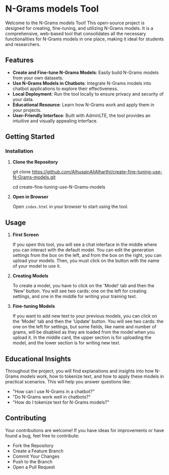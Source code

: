 # N-Grams models Tool

Welcome to the N-Grams models Tool! This open-source project is designed for creating, fine-tuning, and utilizing N-Grams models. It is a comprehensive, web-based tool that consolidates all the necessary functionalities for N-Grams models in one place, making it ideal for students and researchers.

## Features

- **Create and Fine-tune N-Grams Models**: Easily build N-Grams models from your own datasets.
- **Use N-Grams Models in Chatbots**: Integrate N-Grams models into chatbot applications to explore their effectiveness.
- **Local Deployment**: Run the tool locally to ensure privacy and security of your data.
- **Educational Resource**: Learn how N-Grams work and apply them in your projects.
- **User-Friendly Interface**: Built with AdminLTE, the tool provides an intuitive and visually appealing interface.

## Getting Started

### Installation

1. **Clone the Repository**

   git clone https://github.com/AlhusainAliAlharthi/create-fine-tuning-use-N-Grams-models.git

   cd create-fine-tuning-use-N-Grams-models

3. **Open in Browser**

   Open `index.html` in your browser to start using the tool.

## Usage

1. **First Screen**

   If you open this tool, you will see a chat interface in the middle where you can interact with the default model. You can edit the generation settings from the box on the left, and from the box on the right, you can upload your models. Then, you must click on the button with the name of your model to use it.

2. **Creating Models**

   To create a model, you have to click on the 'Model' tab and then the 'New' button. You will see two cards: one on the left for creating settings, and one in the middle for writing your training text.

3. **Fine-tuning Models**

   If you want to add new text to your previous models, you can click on the 'Model' tab and then the 'Update' button. You will see two cards: the one on the left for settings, but some fields, like name and number of grams, will be disabled as they are loaded from the model when you upload it. In the middle card, the upper section is for uploading the model, and the lower section is for writing new text.

## Educational Insights

Throughout the project, you will find explanations and insights into how N-Grams models work, how to tokenize text, and how to apply these models in practical scenarios. This will help you answer questions like:

- "How can I use N-Grams in a chatbot?"
- "Do N-Grams work well in chatbots?"
- "How do I tokenize text for N-Grams models?"

## Contributing

Your contributions are welcome! If you have ideas for improvements or have found a bug, feel free to contribute:

- Fork the Repository
- Create a Feature Branch
- Commit Your Changes
- Push to the Branch
- Open a Pull Request
